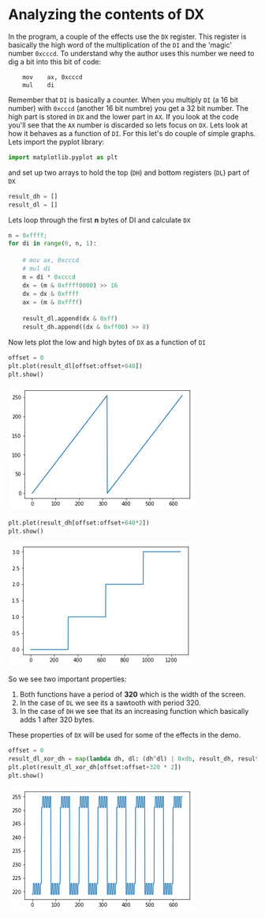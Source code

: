 # Analyzing the contents of DX

In the program, a couple of the effects use the `DX` register. This register is basically the high word of the multiplication of the `DI` and the 'magic' number `0xcccd`. To understand why the author uses this number we need to dig a bit into this bit of code:

```
    mov    ax, 0xcccd
    mul    di
```

Remember that `DI` is basically a counter. When you multiply `DI` (a 16 bit number) with `0xcccd` (another 16 bit numbre) you get a 32 bit number. The high part is stored in `DX` and the lower part in `AX`. If you look at the code you'll see that the `AX` number is discarded so lets focus on `DX`. Lets look at how it behaves as a function of `DI`. For this let's do couple of simple graphs. Lets import the pyplot library:


```python
import matplotlib.pyplot as plt
```

and set up two arrays to hold the top (`DH`) and bottom registers (`DL`) part of `DX`


```python
result_dh = []
result_dl = []
```

Lets loop through the first **n** bytes of DI and calculate `DX`


```python
n = 0xffff;
for di in range(0, n, 1):

    # mov ax, 0xcccd
    # mul di
    m = di * 0xcccd
    dx = (m & 0xffff0000) >> 16
    dx = dx & 0xffff
    ax = (m & 0xffff)
    
    result_dl.append(dx & 0xff)
    result_dh.append((dx & 0xff00) >> 8)
```

Now lets plot the low and high bytes of `DX` as a function of `DI`


```python
offset = 0
plt.plot(result_dl[offset:offset+640])
plt.show()
```


![png](output_7_0.png)



```python
plt.plot(result_dh[offset:offset+640*2])
plt.show()
```


![png](output_8_0.png)


So we see two important properties:

1. Both functions have a period of **320** which is the width of the screen.
2. In the case of `DL` we see its a sawtooth with period 320.
3. In the case of `DH` we see that its an increasing function which basically adds 1 after 320 bytes.

These properties of `DX` will be used for some of the effects in the demo.


```python
offset = 0
result_dl_xor_dh = map(lambda dh, dl: (dh^dl) | 0xdb, result_dh, result_dl)
plt.plot(result_dl_xor_dh[offset:offset+320 * 2])
plt.show()
```


![png](output_10_0.png)

